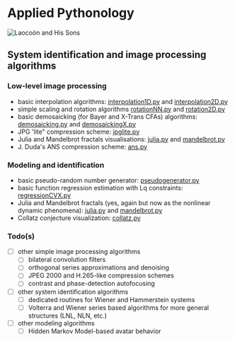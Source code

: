 # Applied Pythonology
![Laocoön and His Sons](https://upload.wikimedia.org/wikipedia/commons/thumb/1/17/Laocoon_Pio-Clementino_Inv1059-1064-1067.jpg/250px-Laocoon_Pio-Clementino_Inv1059-1064-1067.jpg)
## System identification and image processing algorithms
### Low-level image processing
- basic interpolation algorithms: [interpolation1D.py](./interpolation1D.py) and [interpolation2D.py](./interpolation2D.py)
- simple scaling and rotation algorithms [rotationNN.py](./rotationNN.py) and [rotation2D.py](./rotation2D.py)
- basic demosaicking (for Bayer and X-Trans CFAs) algorithms: [demosaicking.py](./demosaicking.py) and [demosaickingX.py](./demosaickingX.py)
- JPG 'lite" compression scheme: [jpglite.py](./jpglite.py)
- Julia and Mandelbrot fractals visualisations: [julia.py](./julia.py) and [mandelbrot.py](./mandelbrot.py)
- J. Duda's ANS compression scheme: [ans.py](./ans.py)
### Modeling and identification
- basic pseudo-random number generator: [pseudogenerator.py](./pseudogenerator.py)
- basic function regression estimation with Lq constraints: [regressionCVX.py](./regressionCVX.py)
- Julia and Mandelbrot fractals (yes, again but now as the nonlinear dynamic phenomena): [julia.py](./julia.py) and [mandelbrot.py](./mandelbrot.py)
- Collatz conjecture visualization: [collatz.py](./collatz.py)
### Todo(s)
- [ ] other simple image processing algorithms 
	- [ ] bilateral convolution filters
	- [ ] orthogonal series approximations and denoising
	- [ ] JPEG 2000 and H.265-like compression schemes
	- [ ] contrast and phase-detection autofocusing
- [ ] other system identification algorithms
	- [ ] dedicated routines for Wiener and Hammerstein systems
	- [ ] Volterra and Wiener series based algorithms for more general structures (LNL, NLN, etc.)
- [ ] other modeling algorithms
	- [ ] Hidden Markov Model-based avatar behavior

